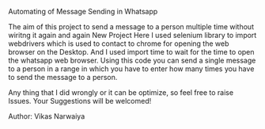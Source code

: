 Automating of Message Sending in Whatsapp

The aim of this project to send a message to a person multiple time without wiritng it again and again
New Project
Here I used selenium library  to import webdrivers which is used to contact to chrome for opening the web browser on the Desktop.
And I used import time to wait for the time to open the whatsapp web browser.
Using this code you can send a single message to a  person in a range in which you have to enter how many times you have to send the message to a person.

Any thing that I did wrongly or it can be optimize, so feel free to raise Issues.
Your Suggestions will be welcomed!
	

Author:
Vikas Narwaiya

